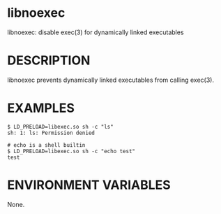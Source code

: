 libnoexec
=========

libnoexec: disable exec(3) for dynamically linked executables

# DESCRIPTION

libnoexec prevents dynamically linked executables from calling exec(3).

# EXAMPLES

    $ LD_PRELOAD=libexec.so sh -c "ls"
    sh: 1: ls: Permission denied

    # echo is a shell builtin
    $ LD_PRELOAD=libexec.so sh -c "echo test"
    test

# ENVIRONMENT VARIABLES

None.
